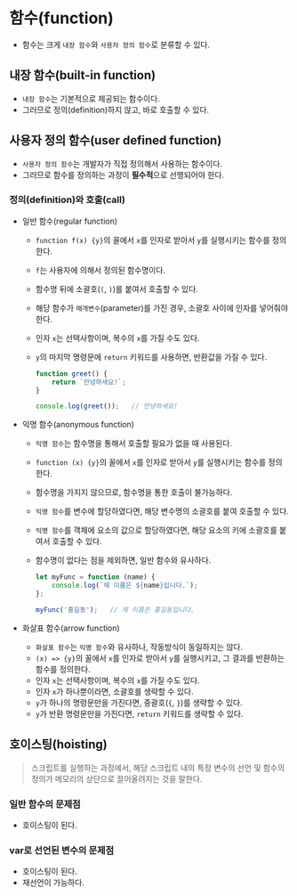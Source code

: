 # 함수(function)

- 함수는 크게 `내장 함수`와 `사용자 정의 함수`로 분류할 수 있다.

## 내장 함수(built-in function)

- `내장 함수`는 기본적으로 제공되는 함수이다.
- 그러므로 정의(definition)하지 않고, 바로 호출할 수 있다.

## 사용자 정의 함수(user defined function)

- `사용자 정의 함수`는 개발자가 직접 정의해서 사용하는 함수이다.
- 그러므로 함수를 정의하는 과정이 **필수적**으로 선행되어야 한다.

### 정의(definition)와 호출(call)

- 일반 함수(regular function)
  - `function f(x) {y}`의 꼴에서 `x`를 인자로 받아서 `y`를 실행시키는 함수를 정의한다.
  - `f`는 사용자에 의해서 정의된 함수명이다.
  - 함수명 뒤에 소괄호(`(`, `)`)를 붙여서 호출할 수 있다.
  - 해당 함수가 `매개변수`(parameter)를 가진 경우, 소괄호 사이에 인자를 넣어줘야 한다.
  - 인자 `x`는 선택사항이며, 복수의 `x`를 가질 수도 있다.
  - `y`의 마지막 명령문에 `return` 키워드를 사용하면, 반환값을 가질 수 있다.

    ```js
    function greet() {
        return `안녕하세요!`;
    }

    console.log(greet());   // 안녕하세요!
    ```

- 익명 함수(anonymous function)
  - `익명 함수`는 함수명을 통해서 호출할 필요가 없을 때 사용된다.
  - `function (x) {y}`의 꼴에서 `x`를 인자로 받아서 `y`를 실행시키는 함수를 정의한다.
  - 함수명을 가지지 않으므로, 함수명을 통한 호출이 불가능하다.
  - `익명 함수`를 변수에 할당하였다면, 해당 변수명의 소괄호를 붙여 호출할 수 있다.
  - `익명 함수`를 객체에 요소의 값으로 할당하였다면, 해당 요소의 키에 소괄호를 붙여서 호출할 수 있다.
  - 함수명이 없다는 점을 제외하면, 일반 함수와 유사하다.

    ```js
    let myFunc = function (name) {
        console.log(`제 이름은 ${name}입니다.`);
    };

    myFunc('홍길동');   // 제 이름은 홍길동입니다.
    ```

- 화살표 함수(arrow function)
  - `화살표 함수`는 `익명 함수`와 유사하나, 작동방식이 동일하지는 않다.
  - `(x) => {y}`의 꼴에서 `x`를 인자로 받아서 `y`를 실행시키고, 그 결과를 반환하는 함수를 정의한다.
  - 인자 `x`는 선택사항이며, 복수의 `x`를 가질 수도 있다.
  - 인자 `x`가 하나뿐이라면, 소괄호를 생략할 수 있다.
  - `y`가 하나의 명령문만을 가진다면, 중괄호(`{`, `}`)를 생략할 수 있다.
  - `y`가 반환 명령문만을 가진다면, `return` 키워드를 생략할 수 있다.

## 호이스팅(hoisting)

> 스크립트를 실행하는 과정에서, 해당 스크립트 내의 특정 변수의 선언 및 함수의 정의가 메모리의 상단으로 끌어올려지는 것을 말한다.

### 일반 함수의 문제점

- 호이스팅이 된다.

### var로 선언된 변수의 문제점

- 호이스팅이 된다.
- 재선언이 가능하다.

<!-- TODO -->
